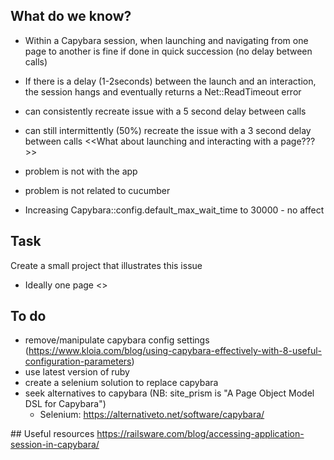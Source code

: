 ## What do we know?
* Within a Capybara session, when launching and navigating from one page to another is fine if done in quick succession (no delay between calls)
* If there is a delay (1-2seconds) between the launch and an interaction, the session hangs and eventually returns a Net::ReadTimeout error
* can consistently recreate issue with a 5 second delay between calls
* can still intermittently (50%) recreate the issue with a 3 second delay between calls
<<What about launching and interacting with a page???>>

* problem is not with the app
* problem is not related to cucumber
* Increasing Capybara::config.default_max_wait_time to 30000 - no affect


## Task
Create a small project that illustrates this issue
* Ideally one page <<to share problem on stack overflow>>


## To do
* remove/manipulate capybara config settings (https://www.kloia.com/blog/using-capybara-effectively-with-8-useful-configuration-parameters)
* use latest version of ruby
* create a selenium solution to replace capybara
* seek alternatives to capybara (NB: site_prism is "A Page Object Model DSL for Capybara")
  * Selenium: https://alternativeto.net/software/capybara/
  


## Useful resources
https://railsware.com/blog/accessing-application-session-in-capybara/

